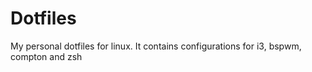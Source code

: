 # Dotfiles
My personal dotfiles for linux. It contains configurations for i3, bspwm, compton and zsh
